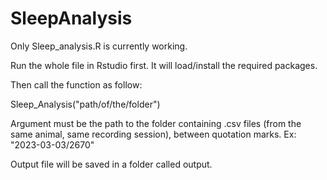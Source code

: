 # SleepAnalysis

Only Sleep_analysis.R is currently working.

Run the whole file in Rstudio first. It will load/install the required packages.

Then call the function as follow:

Sleep_Analysis("path/of/the/folder")

Argument must be the path to the folder containing .csv files (from the same animal, same recording session), between quotation marks.  Ex: "2023-03-03/2670"

Output file will be saved in a folder called output.
